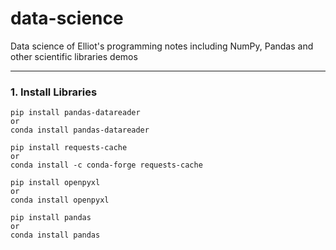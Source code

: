 # data-science
Data science of Elliot's programming notes including NumPy, Pandas and other scientific libraries demos

<hr>


### 1. Install Libraries
```
pip install pandas-datareader
or
conda install pandas-datareader

pip install requests-cache
or
conda install -c conda-forge requests-cache

pip install openpyxl
or
conda install openpyxl

pip install pandas
or
conda install pandas
```



